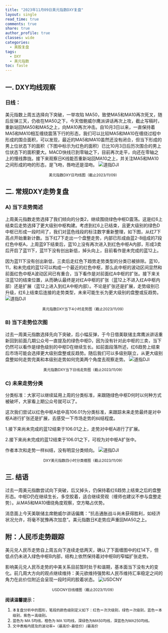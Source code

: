 ```yaml
---
title: "2023年11月09日美元指数DXY复盘"
layout: single
read_time: true
comments: true
share: true
author_profile: true
classes: wide
categories:
  - 美股复盘
tags:
  - DXY
  - 美元指数
toc: fasle
---
```

## 一. DXY均线观察
### 日线：
美元指数上周五选择向下突破，一举攻陷 MA50，致使MA5和MA10再次死叉，随后反弹三天，仍收在MA50之下，今天借鲍威尔鹰派讲话再次上攻，截止写稿时，重新站回MA50和MA5之上，向MA10再次冲击。自10月3日以来，一直保持着MA5和MA10相互缠绕震荡下行的形态，我们可以比较MA5和MA10在缠绕过程中形成的围合面积，可以发现，最近的MA5和MA10虽然还没有闭合，但当下形成的男上位状态下的面积（下图中标示为红色的面积）已比10月3日后历次围合的男上位状态下的面积要大。MACD快线已到零轴之下，目前再次走平，向还在零轴之上的慢线靠拢。接下来观察日K线能否重新站回MA10之上，并关注MA5和MA10之间形成的吻的形态，是飞吻，唇吻还是湿吻。
 ![道指DJI](/assets/images/2023-11-09-DXY-day.png)
<small><center>美元指数DXY日均线图（截止2023/11/09）</center></small>
## 二. 常规DXY走势复盘
### A) 当下走势简述
上周美元指数走势选择了我们倾向的分类2，继续围绕绿色中枢D震荡。这是红6上结束后走势选择了更大级别中枢构建。考虑到红6上已结束，且更大级别的绿色D中枢已形成一段时间了，我们对蓝色线段的标注数字重新整理，如下图，从红7下高点开始重新计数。当下红7下走出一个盘整走势，内部已形成由蓝2-8组成的7段红色中枢A，上周蓝9下结束后，蓝10上没有再次进入到红色中枢A内部，形成3卖后开启了蓝11下，蓝11下没有创出新低，掉头向上，目前看作是未完成的蓝12上。

因为蓝11下没有创出新低，三卖后走红色下趋势走势类型的分类已被排除。蓝10，11，和未完成的蓝12可以构成一个最近的红色中枢，那么此中枢的波动区间显然和前面红色中枢A波动区间已有重合，当下看作是对前面红A中枢的扩张。接下来关注蓝12的结束位置，从而确认最终是对红A中枢的扩张（蓝12上不进入红A中枢内部）还是扩展（蓝12上进入到红A中枢内部）。不论是扩张还是扩展，走势级别已升级，红6上结束后连接的走势类型，未来可能生长为更大级别的盘整或反趋势。
 ![道指DJI](/assets/images/2023-11-09-DXY-hour.png)
<small><center>美元指数DXY当下4小时走势图（截止2023/11/09）</center></small>
### B) 当下走势位次图
过去一周美元指数选择先向下突破，后小幅反弹，于今日借美联储主席鹰派讲话重新回到前面几期公众号一直提及的绿色中枢D，因为没有针对此中枢的三卖，当下仍然可以看作是绿色级别的中枢D在继续生长。如前面段落所述，红6趋势上结束后市场可能会选择更大级别盘整或反趋势。随后我们可以多级别联立，从更大级别盘整如何走势完美和本级别走势如何完美两个角度去观察走势。
 ![道指DJI](/assets/images/2023-11-09-DXY-day-1.png)
<small><center>美元指数DXY当下日线走势图（截止2023/11/09）</center></small>

### C) 未来走势分类

分类标准：大家可以继续延用上周的分类标准，来跟随绿色中枢D何时以何种方式被破坏，大家看上期公众号就可以了。

这次我们尝试以红色中枢A低中高106.01为分类标准，来跟踪未来走势最终是对中枢A进行扩张还是扩展，去感受一下市场走势的纠结程度。

1.接下来尚未完成的蓝12结束于106.01之上，走势对中枢A进行了扩展。

2.接下来尚未完成的蓝12结束于106.01之下，可视为对中枢A扩张中。

作者本次和走势一样纠结，没有明显分类倾向。
 ![道指DJI](/assets/images/2023-11-09-DXY-hour-fl.png)
<small><center>DXY美元指数四小时分类缠图（截止2023/11/09）</center></small>
## 三. 结语
过去一周美元指数尝试向下突破，后又掉头，仍保持着红6趋势上结束之后的盘整形态。中枢D仍在继续生长，多空胶着，适合继续旁观（缠师也建议不参与盘整走势）。从MA5和MA10缠绕角度观察，空方略占优势。

消息面上今天美联储主席鲍威尔讲话偏鹰：”抗击通胀战斗尚未获得胜利，如经济状况允许，将毫不犹豫再次加息”。美元指数日K走势应声重回MA50之上。

## 附：人民币走势跟踪
美元兑人民币走势自上周五向下连续走低两天，确认了下面缠图中的红14下，但低点仍未进入绿色中枢B内部，结构上依然保持着对中枢B的窄幅扩张走势。

影响美元兑人民币走势的中美关系目前暂时处于和谐期，基本面当下没有大的变化。前几周大方向的观点继续维持：美元欲维持强势和人民币维持汇率稳定之间的角力在此价位附近会呈现一段时间的胶着状态。
 ![USDCNY](/assets/images/2023-11-09-USDCNY-day.png)
<small><center>USDCNY日线缠图（截止2023/11/09）</center></small>

**阅读温馨提示：** 
1. <small>本复盘分析中的图形，笔段的颜色级别定义如下：红色＝次次级别，绿色＝次级别，蓝色＝本级别，紫色＝高级别。</small> 
2. <small>蓝色为 MA 5均线，橙色为 MA 10均线，深绿色为MA50均线，深蓝色为MA250均线。</small> 
3. <small>文中表格内提及的波动率=（最高价-最低价）/最高价 </small>
